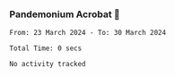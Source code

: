 ### Pandemonium Acrobat 🤸

<!--START_SECTION:waka-->

```all_time
From: 23 March 2024 - To: 30 March 2024

Total Time: 0 secs

No activity tracked
```

<!--END_SECTION:waka-->
